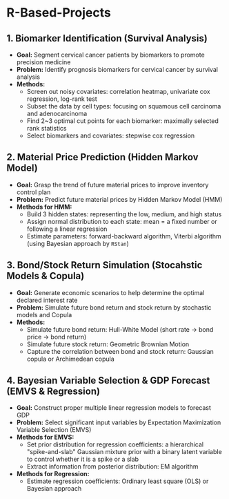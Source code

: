 # R-Based-Projects

## 1. Biomarker Identification (Survival Analysis)
* **Goal:** Segment cervical cancer patients by biomarkers to promote precision medicine <br/>
* **Problem:** Identify prognosis biomarkers for cervical cancer by survival analysis <br/>
* **Methods:**  <br/>
  * Screen out noisy covariates: correlation heatmap, univariate cox regression, log-rank test 
  * Subset the data by cell types: focusing on squamous cell carcinoma and adenocarcinoma 
  * Find 2~3 optimal cut points for each biomarker: maximally selected rank statistics 
  * Select biomarkers and covariates: stepwise cox regression

## 2. Material Price Prediction (Hidden Markov Model)
* **Goal:** Grasp the trend of future material prices to improve inventory control plan <br/>
* **Problem:** Predict future material prices by Hidden Markov Model (HMM) <br/>
* **Methods for HMM:**  <br/>
  * Build 3 hidden states: representing the low, medium, and high status
  * Assign normal distribution to each state: mean = a fixed number or following a linear regression
  * Estimate parameters: forward-backward algorithm, Viterbi algorithm (using Bayesian approach by `RStan`)
  
## 3. Bond/Stock Return Simulation (Stocahstic Models & Copula)
* **Goal:** Generate economic scenarios to help determine the optimal declared interest rate <br/>
* **Problem:** Simulate future bond return and stock return by stochastic models and Copula <br/>
* **Methods:**  <br/>
  * Simulate future bond return: Hull-White Model (short rate -> bond price -> bond return)
  * Simulate future stock return: Geometric Brownian Motion
  * Capture the correlation between bond and stock return: Gaussian copula or Archimedean copula 

## 4. Bayesian Variable Selection & GDP Forecast (EMVS & Regression)
* **Goal:** Construct proper multiple linear regression models to forecast GDP <br/>
* **Problem:** Select significant input variables by Expectation Maximization Variable Selection (EMVS) <br/>
* **Methods for EMVS:**  <br/>
  * Set prior distribution for regression coefficients: a hierarchical "spike-and-slab" Gaussian mixture prior with a binary latent variable to control whether it is a spike or a slab
  * Extract information from posterior distribution: EM algorithm
* **Methods for Regression:**  <br/>
  * Estimate regression coefficients: Ordinary least square (OLS) or Bayesian approach
